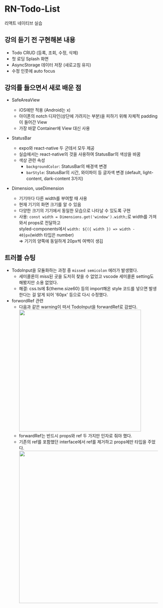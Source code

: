 # RN-Todo-List
리액트 네이티브 실습

## 강의 듣기 전 구현해본 내용
* Todo CRUD (등록, 조회, 수정, 삭제)
* 첫 로딩 Splash 화면
* AsyncStorage 데이터 저장 (새로고침 유지)
* 수정 인풋에 auto focus

## 강의를 들으면서 새로 배운 점
* SafeAreaView
  * iOS에만 적용 (Android는 x)
  * 아이폰의 notch 디자인(상단에 가려지는 부분)을 피하기 위해 자체적 padding이 들어간 View
  * 가장 바깥 Container에 View 대신 사용
* StatusBar
  * expo와 react-native 두 군데서 모두 제공
  * 실습에서는 react-native의 것을 사용하여 StatusBar의 색상을 바꿈
  * 색상 관련 속성
    * `backgroundColor`: StatusBar의 배경색 변경
    * `barStyle`: StatusBar의 시간, 와이파이 등 글자색 변경 (default, light-content, dark-content 3가지)

* Dimension, useDimension
  * 기기마다 다른 width를 부여할 때 사용
  * 현재 기기의 화면 크기를 알 수 있음
  * 다양한 크기의 기기에서 동일한 모습으로 나타날 수 있도록 구현
  * 사용: `const width = Dimensions.get('window').width;`로 width를 가져와서 props로 전달하고<br/>
   styled-components에서 `width: ${({ width }) => width - 40}px`(width 타입은 number) <br/>
   => 기기의 양쪽에 동일하게 20px씩 여백이 생김


## 트러블 슈팅
* TodoInput을 모듈화하는 과정 중 `missed semicolon` 에러가 발생했다.
  * 세미콜론이 miss된 곳을 도저히 찾을 수 없었고 vscode 세미콜론 setting도 해봤지만 소용 없었다.
  * 해결: css.ts에 ${theme.size60} 등의 import해온 style 코드를 넣으면 발생한다는 걸 알게 되어 '60px' 등으로 다시 수정했다.
* forwordRef 관련
  * 다음과 같은 warning이 떠서 TodoInput을 forwardRef로 감쌌다. <br/>
    <img src="https://github.com/Yena-Yun/RN-Todo-List/assets/68722179/3f329695-3300-4467-bec6-15244c6d2afc" width='400' /> <br/>
  * forwardRef는 반드시 props와 ref 두 가지만 인자로 줘야 했다.
  * 기존의 ref를 포함했던 interface에서 ref를 제거하고 props에만 타입을 주었다. <br/>
    <img src="https://github.com/Yena-Yun/RN-Todo-List/assets/68722179/e3759e7b-25d2-4e18-b8b1-d244e37f519a" width='500' /> <br/>


